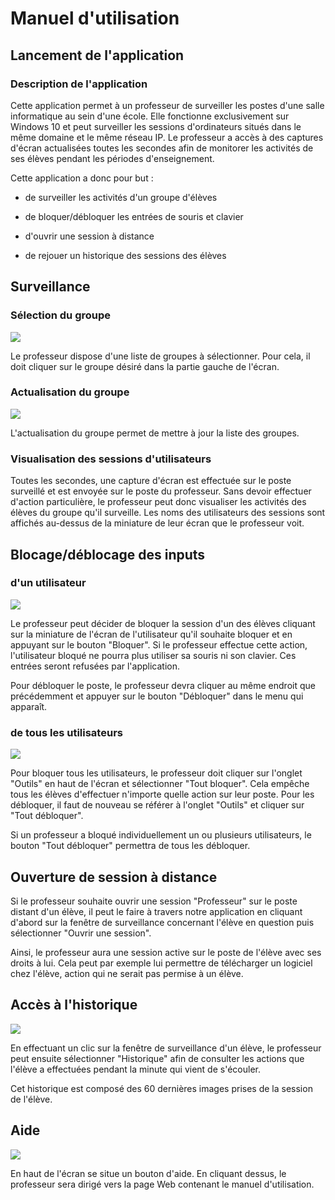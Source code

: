 # Manuel d'utilisation 
## Lancement de l'application

### Description de l'application

Cette application permet à un professeur de surveiller les postes d'une salle informatique au sein d'une école. Elle fonctionne exclusivement sur Windows 10 et peut surveiller les sessions d'ordinateurs situés dans le même domaine et le même réseau IP. Le professeur a accès à des captures d'écran actualisées toutes les secondes afin de monitorer les activités de ses élèves pendant les périodes d'enseignement. 

Cette application a donc pour but :

- de surveiller les activités d'un groupe d'élèves

- de bloquer/débloquer les entrées de souris et clavier

- d'ouvrir une session à distance

- de rejouer un historique des sessions des élèves

  

## Surveillance

### Sélection du groupe

![](Screenshots_Manuel_Util\02.choose_group.jpg)

Le professeur dispose d'une liste de groupes à sélectionner. Pour cela, il doit cliquer sur le groupe désiré dans la partie gauche de l'écran. 

### Actualisation du groupe

![](Screenshots_Manuel_Util\08.update_groups.png)

L'actualisation du groupe permet de mettre à jour la liste des groupes.

### Visualisation des sessions d'utilisateurs

Toutes les secondes, une capture d'écran est effectuée sur le poste surveillé et est envoyée sur le poste du professeur. Sans devoir effectuer d'action particulière, le professeur peut donc visualiser les activités des élèves du groupe qu'il surveille. Les noms des utilisateurs des sessions sont affichés au-dessus de la miniature de leur écran que le professeur voit. 

## Blocage/déblocage des inputs

### d'un utilisateur

![](Screenshots_Manuel_Util\09.actions.png)

Le professeur peut décider de bloquer la session d'un des élèves cliquant sur la miniature de l'écran de l'utilisateur qu'il souhaite bloquer et en appuyant sur le bouton "Bloquer". Si le professeur effectue cette action, l'utilisateur bloqué ne pourra plus utiliser sa souris ni son clavier. Ces entrées seront refusées par l'application. 

Pour débloquer le poste, le professeur devra cliquer au même endroit que précédemment et appuyer sur le bouton "Débloquer" dans le menu qui apparaît. 

### de tous les utilisateurs

![](Screenshots_Manuel_Util\05.all_lock.jpg)

Pour bloquer tous les utilisateurs, le professeur doit cliquer sur l'onglet "Outils" en haut de l'écran et sélectionner "Tout bloquer". Cela empêche tous les élèves d'effectuer n'importe quelle action sur leur poste. Pour les débloquer, il faut de nouveau se référer à l'onglet "Outils" et cliquer sur "Tout débloquer". 

Si un professeur a bloqué individuellement un ou plusieurs utilisateurs, le bouton "Tout débloquer" permettra de tous les débloquer.

## Ouverture de session à distance

Si le professeur souhaite ouvrir une session "Professeur" sur le poste distant d'un élève, il peut le faire à travers notre application en cliquant d'abord sur la fenêtre de surveillance concernant l'élève en question puis sélectionner "Ouvrir une session". 

Ainsi, le professeur aura une session active sur le poste de l'élève avec ses droits à lui. Cela peut par exemple lui permettre de télécharger un logiciel chez l'élève, action qui ne serait pas permise à un élève. 

## Accès à l'historique 

![](Screenshots_Manuel_Util\07.historique.png)

En effectuant un clic sur la fenêtre de surveillance d'un élève, le professeur peut ensuite sélectionner "Historique" afin de consulter les actions que l'élève a effectuées pendant la minute qui vient de s'écouler. 

Cet historique est composé des 60 dernières images prises de la session de l'élève.

## Aide

![](Screenshots_Manuel_Util\06.help.jpg)

En haut de l'écran se situe un bouton d'aide. En cliquant dessus, le professeur sera dirigé vers la page Web contenant le manuel d'utilisation.
